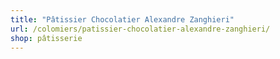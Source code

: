 ```yaml
---
title: "Pâtissier Chocolatier Alexandre Zanghieri"
url: /colomiers/patissier-chocolatier-alexandre-zanghieri/
shop: pâtisserie
---
```

